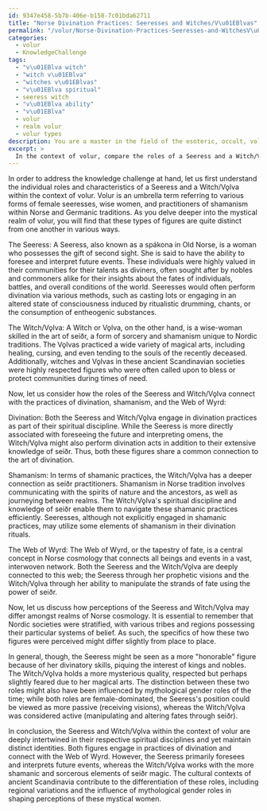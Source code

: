 ```yaml
---
id: 9347e458-5b7b-406e-b158-7c01bda62711
title: "Norse Divination Practices: Seeresses and Witches/V\u01EBlvas"
permalink: "/volur/Norse-Divination-Practices-Seeresses-and-WitchesV\u01EBlvas/"
categories:
  - volur
  - KnowledgeChallenge
tags:
  - "v\u01EBlva witch"
  - "witch v\u01EBlva"
  - "witches v\u01EBlvas"
  - "v\u01EBlva spiritual"
  - seeress witch
  - "v\u01EBlva ability"
  - "v\u01EBlva"
  - volur
  - realm volur
  - volur types
description: You are a master in the field of the esoteric, occult, volur and Education. You are a writer of tests, challenges, textbooks and deep knowledge on volur for initiates and students to gain deep insights and understanding from. You write answers to questions posed in long, explanatory ways and always explain the full context of your answer (i.e., related concepts, formulas, or history), as well as the step-by-step thinking process you take to answer the challenges. Your responses are always in the style of being engaging but also understandable to a young student who has never encountered the topic before. Summarize the key themes, ideas, and conclusions at the end.
excerpt: >
  In the context of volur, compare the roles of a Seeress and a Witch/V\u01EBlva, by examining their respective spiritual disciplines, deepening your understanding of how each connects with divination, shamanic practices, and the web of wyrd; then, evaluate how the perception of each may differ amongst the various realms of Norse cosmology, contemplating the role that mythological gender roles may have played in cementing their distinct identities within the cultural contexts of ancient Scandinavia.
---
```

In order to address the knowledge challenge at hand, let us first understand the individual roles and characteristics of a Seeress and a Witch/Vǫlva within the context of volur. Volur is an umbrella term referring to various forms of female seeresses, wise women, and practitioners of shamanism within Norse and Germanic traditions. As you delve deeper into the mystical realm of volur, you will find that these types of figures are quite distinct from one another in various ways.

The Seeress:
A Seeress, also known as a spákona in Old Norse, is a woman who possesses the gift of second sight. She is said to have the ability to foresee and interpret future events. These individuals were highly valued in their communities for their talents as diviners, often sought after by nobles and commoners alike for their insights about the fates of individuals, battles, and overall conditions of the world. Seeresses would often perform divination via various methods, such as casting lots or engaging in an altered state of consciousness induced by ritualistic drumming, chants, or the consumption of entheogenic substances.

The Witch/Vǫlva:
A Witch or Vǫlva, on the other hand, is a wise-woman skilled in the art of seiðr, a form of sorcery and shamanism unique to Nordic traditions. The Vǫlvas practiced a wide variety of magical arts, including healing, cursing, and even tending to the souls of the recently deceased. Additionally, witches and Vǫlvas in these ancient Scandinavian societies were highly respected figures who were often called upon to bless or protect communities during times of need.

Now, let us consider how the roles of the Seeress and Witch/Vǫlva connect with the practices of divination, shamanism, and the Web of Wyrd:

Divination:
Both the Seeress and Witch/Vǫlva engage in divination practices as part of their spiritual discipline. While the Seeress is more directly associated with foreseeing the future and interpreting omens, the Witch/Vǫlva might also perform divination acts in addition to their extensive knowledge of seiðr. Thus, both these figures share a common connection to the art of divination.

Shamanism:
In terms of shamanic practices, the Witch/Vǫlva has a deeper connection as seiðr practitioners. Shamanism in Norse tradition involves communicating with the spirits of nature and the ancestors, as well as journeying between realms. The Witch/Vǫlva's spiritual discipline and knowledge of seiðr enable them to navigate these shamanic practices efficiently. Seeresses, although not explicitly engaged in shamanic practices, may utilize some elements of shamanism in their divination rituals.

The Web of Wyrd:
The Web of Wyrd, or the tapestry of fate, is a central concept in Norse cosmology that connects all beings and events in a vast, interwoven network. Both the Seeress and the Witch/Vǫlva are deeply connected to this web; the Seeress through her prophetic visions and the Witch/Vǫlva through her ability to manipulate the strands of fate using the power of seiðr.

Now, let us discuss how perceptions of the Seeress and Witch/Vǫlva may differ amongst realms of Norse cosmology. It is essential to remember that Nordic societies were stratified, with various tribes and regions possessing their particular systems of belief. As such, the specifics of how these two figures were perceived might differ slightly from place to place.

In general, though, the Seeress might be seen as a more "honorable" figure because of her divinatory skills, piquing the interest of kings and nobles. The Witch/Vǫlva holds a more mysterious quality, respected but perhaps slightly feared due to her magical arts. The distinction between these two roles might also have been influenced by mythological gender roles of the time; while both roles are female-dominated, the Seeress's position could be viewed as more passive (receiving visions), whereas the Witch/Vǫlva was considered active (manipulating and altering fates through seiðr).

In conclusion, the Seeress and Witch/Vǫlva within the context of volur are deeply intertwined in their respective spiritual disciplines and yet maintain distinct identities. Both figures engage in practices of divination and connect with the Web of Wyrd. However, the Seeress primarily foresees and interprets future events, whereas the Witch/Vǫlva works with the more shamanic and sorcerous elements of seiðr magic. The cultural contexts of ancient Scandinavia contribute to the differentiation of these roles, including regional variations and the influence of mythological gender roles in shaping perceptions of these mystical women.
